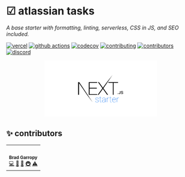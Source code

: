 # ☑ atlassian tasks

_A base starter with formatting, linting, serverless, CSS in JS, and SEO included._

[![vercel][vercel-badge]][vercel]
[![github actions][github-actions-badge]][github-actions]
[![codecov][codecov-badge]][codecov]
[![contributing][contributing-badge]][contributing]
[![contributors][contributors-badge]][contributors]
[![discord][discord-badge]][discord]

<p align="center">
    <a href="https://atlassian-tasks.vercel.app">
        <img alt="atlassian tasks" src="./public/github.png" width="300">
    </a>
</p>

## ✨ contributors

<!-- ALL-CONTRIBUTORS-LIST:START - Do not remove or modify this section -->
<!-- prettier-ignore-start -->
<!-- markdownlint-disable -->
<table>
  <tr>
    <td align="center"><a href="https://bradgarropy.com"><img src="https://avatars.githubusercontent.com/u/11336745?v=4?s=100" width="100px;" alt=""/><br /><sub><b>Brad Garropy</b></sub></a><br /><a href="https://github.com/bradgarropy/atlassian-tasks/commits?author=bradgarropy" title="Code">💻</a> <a href="#design-bradgarropy" title="Design">🎨</a> <a href="https://github.com/bradgarropy/atlassian-tasks/commits?author=bradgarropy" title="Documentation">📖</a> <a href="#infra-bradgarropy" title="Infrastructure (Hosting, Build-Tools, etc)">🚇</a> <a href="https://github.com/bradgarropy/atlassian-tasks/commits?author=bradgarropy" title="Tests">⚠️</a></td>
  </tr>
</table>

<!-- markdownlint-restore -->
<!-- prettier-ignore-end -->

<!-- ALL-CONTRIBUTORS-LIST:END -->

[vercel]: https://vercel.com/bradgarropy/atlassian-tasks
[vercel-badge]: https://img.shields.io/github/deployments/bradgarropy/atlassian-tasks/production?label=vercel&style=flat-square
[github-actions]: https://github.com/bradgarropy/atlassian-tasks/actions
[github-actions-badge]: https://img.shields.io/github/workflow/status/bradgarropy/atlassian-tasks/%F0%9F%A7%AA%20test?style=flat-square
[codecov]: https://app.codecov.io/gh/bradgarropy/atlassian-tasks
[codecov-badge]: https://img.shields.io/codecov/c/github/bradgarropy/atlassian-tasks?style=flat-square
[contributing]: https://github.com/bradgarropy/atlassian-tasks/blob/master/contributing.md
[contributing-badge]: https://img.shields.io/badge/PRs-welcome-success?style=flat-square
[contributors]: #-Contributors
[contributors-badge]: https://img.shields.io/github/all-contributors/bradgarropy/atlassian-tasks?style=flat-square
[discord]: https://bradgarropy.com/discord
[discord-badge]: https://img.shields.io/discord/748196643140010015?style=flat-square

